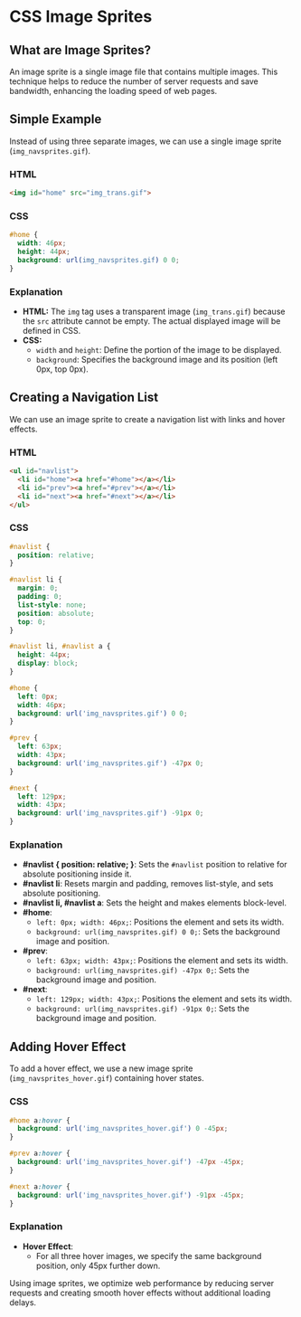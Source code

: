 # CSS Image Sprites
## What are Image Sprites?
An image sprite is a single image file that contains multiple images. This technique helps to reduce the number of server requests and save bandwidth, enhancing the loading speed of web pages.

## Simple Example

Instead of using three separate images, we can use a single image sprite (`img_navsprites.gif`).

### HTML
```html
<img id="home" src="img_trans.gif">
```

### CSS
```css
#home {
  width: 46px;
  height: 44px;
  background: url(img_navsprites.gif) 0 0;
}
```

### Explanation

- **HTML:** The `img` tag uses a transparent image (`img_trans.gif`) because the `src` attribute cannot be empty. The actual displayed image will be defined in CSS.
- **CSS:**
  - `width` and `height`: Define the portion of the image to be displayed.
  - `background`: Specifies the background image and its position (left 0px, top 0px).

## Creating a Navigation List

We can use an image sprite to create a navigation list with links and hover effects.

### HTML
```html
<ul id="navlist">
  <li id="home"><a href="#home"></a></li>
  <li id="prev"><a href="#prev"></a></li>
  <li id="next"><a href="#next"></a></li>
</ul>
```

### CSS
```css
#navlist {
  position: relative;
}

#navlist li {
  margin: 0;
  padding: 0;
  list-style: none;
  position: absolute;
  top: 0;
}

#navlist li, #navlist a {
  height: 44px;
  display: block;
}

#home {
  left: 0px;
  width: 46px;
  background: url('img_navsprites.gif') 0 0;
}

#prev {
  left: 63px;
  width: 43px;
  background: url('img_navsprites.gif') -47px 0;
}

#next {
  left: 129px;
  width: 43px;
  background: url('img_navsprites.gif') -91px 0;
}
```

### Explanation

- **#navlist { position: relative; }**: Sets the `#navlist` position to relative for absolute positioning inside it.
- **#navlist li**: Resets margin and padding, removes list-style, and sets absolute positioning.
- **#navlist li, #navlist a**: Sets the height and makes elements block-level.
- **#home**:
  - `left: 0px; width: 46px;`: Positions the element and sets its width.
  - `background: url(img_navsprites.gif) 0 0;`: Sets the background image and position.
- **#prev**:
  - `left: 63px; width: 43px;`: Positions the element and sets its width.
  - `background: url(img_navsprites.gif) -47px 0;`: Sets the background image and position.
- **#next**:
  - `left: 129px; width: 43px;`: Positions the element and sets its width.
  - `background: url(img_navsprites.gif) -91px 0;`: Sets the background image and position.

## Adding Hover Effect

To add a hover effect, we use a new image sprite (`img_navsprites_hover.gif`) containing hover states.

### CSS
```css
#home a:hover {
  background: url('img_navsprites_hover.gif') 0 -45px;
}

#prev a:hover {
  background: url('img_navsprites_hover.gif') -47px -45px;
}

#next a:hover {
  background: url('img_navsprites_hover.gif') -91px -45px;
}
```

### Explanation

- **Hover Effect**:
  - For all three hover images, we specify the same background position, only 45px further down.

Using image sprites, we optimize web performance by reducing server requests and creating smooth hover effects without additional loading delays.
